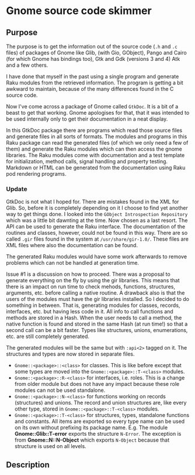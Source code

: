# Gnome source code skimmer

## Purpose

The purpose is to get the information out of the source code (`.h` and `.c` files) of packages of Gnome like Glib, (with Gio, GObject), Pango and Cairo (for which Gnome has bindings too), Gtk and Gdk (versions 3 and 4) Atk and a few others.

I have done that myself in the past using a single program and generate Raku modules from the retrieved information. The program is getting a bit awkward to maintain, because of the many differences found in the C source code.

Now I've come across a package of Gnome called `GtkDoc`. It is a bit of a beast to get that working. Gnome apologises for that, that it was intended to be used internally only to get their documentation in a neat display.

In this GtkDoc package there are programs which read those source files and generate files in all sorts of formats. The modules and programs in this Raku package can read the generated files (of which we only need a few of them) and generate the Raku modules which can then access the gnome libraries. The Raku modules come with documentation and a test template for initialization, method calls, signal handling and property testing. Markdown or HTML can be generated from the documentation using Raku pod rendering programs.

### Update
GtkDoc is not what I hoped for. There are mistakes found in the XML for Glib. So, before it is completely depending on it I choose to find yet another way to get things done. I looked into the `GObject Introspection Repository` which was a little bit dawnting at the time. Now chosen as a last resort. The API can be used to generate the Raku interface. The documentation of the routines and classes, however, could not be found in this way. There are so called `.gir` files found in the system at `/usr/share/gir-1.0/`. These files are XML files where also the documentation can be found.

The generated Raku modules would have some work afterwards to remove problems which can not be handled at generation time.

Issue #1 is a discussion on how to proceed. There was a proposal to generate everything on the fly by using the gir libraries. This means that there is an impact on run time to check mehods, functions, structures, arguments, etc. before calling a native routine. A drawback also is that the users of the modules must have the gir libraries installed. So I decided to do something in between. That is, generating modules for classes, records, interfaces, etc. but having less code in it. All info to call functions and methods are stored in a Hash. When the user needs to call a method, the native function is found and stored in the same Hash (at run time!) so that a second call can be a bit faster. Types like structures, unions, enumerations, etc. are still completely generated.

The generated modules will be the same but with `:api<2>` tagged on it. The structures and types are now stored in separate files.
* `Gnome::<package>::<class>` for classes. This is like before except that some types are moved into the `Gnome::<package>::T-<class>` modules.
* `Gnome::<package>::R-<class>` for interfaces, i.e. roles. This is a change from older module but does not have any impact because these role modules can not be used standalone.
* `Gnome::<package>::N-<class>` for functions working on records (structures) and unions. The record and union structures are, like every other type, stored in `Gnome::<package>::T-<class>` modules.
* `Gnome::<package>::T-<class>` for structures, types, standalone functions and constants. All items are exported so every type name can be used on its own without prefixing its package name. E.g. The module **Gnome::Glib::T-error** exports the structure `N-Error`. The exception is from **Gnome::N::N-Object** which exports `N-Object` because that structure is used on all levels.

## Description

<!--
This is a description of how to prepare the GtkDoc and Gnome libraries before we are able to get all the information we need.

### Preparations

There are only 3 programs needed. One of them creates a C-program and must be compiled and linked against external libraries. On this computer I have choosen to just compile them but not to install them to prevent any inconsistencies with other programs in the system. So it is important to download the sources of the same versions as those of your libraries.

#### Directory structure
The root of it all is at `$*HOME/.config/io.github.martimm.source-skim-tool`. The directory where Gnome sources are downloaded and unpacked is `Gnome` in this root. The generated files from GtkDoc go to the `GtkDoc` directory.
The files are prefixed with text given to the `--module` option of the programs.
The `Gtkdoc/Gtk3` is also provided to an option. In this case to get info from the Gtk version 3 sources.

```plantuml
@startwbs
* root
** Gnome
** Gtkdoc
*** Gtk3
**** docs
*** …
@endwbs
```

#### Compiling Glib, Gio and GGbject libs

To compile a generated program right, we must do some extra work. See also [Beyond Linux® From Scratch](https://www.linuxfromscratch.org/blfs/view/svn/general/glib2.html).

* Go to the Gnome directory.
* Download glib-2.74.5.tar.xz and a patch glib-2.74.5-skip_warnings-1.patch.
* Then run the following;
  ```
  > tar xvf glib-2.74.5.tar.xz
  > cd glib-2.74.5
  > patch -Np1 -i ../glib-2.74.5-skip_warnings-1.patch
  > mkdir build
  > cd build
  > meson --prefix=/usr --buildtype=release -Dman=true ..
  > ninja
  > setenv LC_ALL C
  > ninja test
  ```

### GtkDoc

The example below shows the commands to get the information from the Gtk version 3 sources.

Go to the Gnome directory and download the Gtk source. in this case for version 3.24.24. Unpack the tar-file and go back to the top directory.
```
> mkdir -p Gtkdoc/Gtk3/docs
> cd Gtkdoc/Gtk3
> gtkdoc-scan --module gtk3 --output-dir . --source-dir ../../Gnome/gtk+-3.24.24/gtk
> gtkdoc-scangobj --module gtk3 --verbose --cflags '\-I../../Gnome/glib-2.74.5/glib -I../../Gnome/glib-2.74.5/gobject -I../../Gnome/glib-2.74.5 -I../../Gnome/glib-2.74.5/build/glib -I../../Gnome/glib-2.74.5/build/' --ldflags '\-L../../Gnome/glib-2.74.5/build/gobject -L../../Gnome/glib-2.74.5/build/glib -L/usr/lib64 -lgobject-2.0 -lglib-2.0 -lgtk-3 -lgobject-2.0 -lglib-2.0 -lgtk-3'
> gtkdoc-mkdb --module gtk3 --source-dir ../../Gnome/gtk+-3.24.24/gtk --output-dir docs --xml-mode
```
However, the compiling and linking of `gtk3-scan.c` has errors. It cannot find all the `*_get_type` references. They seem not to be defined in any of the used dynamic libraries. I found out that the references are all named in the file `Gtkdoc/Gtk3/gtk3.types`. Removing some entries from that file also showed that less linking errors were shown. Therefore we need to filter out those functions from the `gtk3.types` list.

Other errors might be found when compiling for other modules like for example for `Gio`, `Pango`, `Cairo`, etc. This is not yet checked, w'll see what the future will bring.


#### GtkDoc tools diagram

A diagram showing the programs and the generated files.

```plantuml
@startdot
'scale 0.6
digraph gtkdoc {
    /* graph attributes */
    /*rankdir=BT;*/
    
    /* default node attributes */
    node [ shape=box];
    
    /* tools nodes */
    gtkdoc_scan [label="gtkdoc-scan",shape="ellipse" ];
    gtkdoc_scangobj [label="gtkdoc-scangobj",shape="ellipse" ];
    gtkdoc_mkdb [label="gtkdoc-mkdb",shape="ellipse" ];
    gtkdoc_mkhtml [label="gtkdoc-mkhtml",shape="ellipse" ];
    gtkdoc_fixxref [label="gtkdoc-fixxref",shape="ellipse" ];
    gtkdoc_rebase [label="gtkdoc-rebase",shape="ellipse" ];
    gtkdoc_check [label="gtkdoc-check",shape="ellipse" ];

    /* file nodes */
    headers [label="headers\nall headers under DOC_SOURCE_DIR\n+EXTRA_HFILES\n-IGNORE_HFILES"];
    'sources [label="source code\nall files under DOC_SOURCE_DIR\nmatching SUFFIXES or *.{c,h}"];
    sources [label="source code\n*.{c,h}"];
    binary [label="compiled binary"];
    xml [label="docbook xml"];
    html [label="html"];
    module_decl_list [label="*-decl-list.txt" ];
    module_decl [label="*-decl.txt" ];
    module_types [label="*.types" ];
    module_sections [label="*-section.txt" ];
    module_signals [label="*.signals" ];
    module_hierarchy [label="*.hierarchy" ];
    module_interfaces [label="*.interfaces" ];
    module_prerequisites [label="*.prerequisites" ];
    module_args [label="*.args" ];
    module_undeclared [label="*-undeclared.txt" ];
    module_undocumented [label="*-undocumented.txt" ];
    module_unused [label="*-unused.txt" ];
 
    /* tool invocation */
    gtkdoc_scan -> gtkdoc_scangobj -> gtkdoc_mkdb -> gtkdoc_mkhtml -> gtkdoc_fixxref -> gtkdoc_rebase -> gtkdoc_check [style="dotted"];

    /* file usage */
    headers -> gtkdoc_scan;
    gtkdoc_scan -> module_sections [label="--rebuild-sections", style="dashed"];
    gtkdoc_scan -> module_types [label="--rebuild-types", style="dashed"];
    gtkdoc_scan -> module_decl;
    gtkdoc_scan -> module_decl_list;
 
    binary -> gtkdoc_scangobj;
    module_types -> gtkdoc_scangobj;
    gtkdoc_scangobj -> module_signals;
    gtkdoc_scangobj -> module_hierarchy;
    gtkdoc_scangobj -> module_interfaces;
    gtkdoc_scangobj -> module_prerequisites;
    gtkdoc_scangobj -> module_args;

    sources -> gtkdoc_mkdb;
    module_sections -> gtkdoc_mkdb;
    module_decl -> gtkdoc_mkdb;
    module_signals -> gtkdoc_mkdb;
    module_args -> gtkdoc_mkdb;
    module_hierarchy -> gtkdoc_mkdb;
    module_interfaces -> gtkdoc_mkdb;
    module_prerequisites -> gtkdoc_mkdb;
    gtkdoc_mkdb -> xml;
    gtkdoc_mkdb -> module_undeclared;
    gtkdoc_mkdb -> module_undocumented;
    gtkdoc_mkdb -> module_unused;
    
    xml -> gtkdoc_mkhtml -> html;
    
    html -> gtkdoc_fixxref -> html;
    html -> gtkdoc_rebase -> html;
    
    module_undeclared -> gtkdoc_check;
    module_undocumented -> gtkdoc_check;
    module_unused -> gtkdoc_check;
}
@enddot
```

# The Raku modules

The module **Gnome::SourceSkimTool::Prepare** takes care of the GtkDoc generation steps but not of the Glib preparations. **Gnome::SourceSkimTool::SkimGirSource** takes care of reading the Gir sources installed at `/usr/share/gir-1.0` files to get the information.

## A diagram

A diagram of the work involved and what the Raku modules do. `Download` means everything coming from elsewhere and unpacking it. `mod*.xml` means the module names from some gnome package, e.g. `gtkbutton.xml`.
-->
<!-- `prefixed` is the prefix text such as `gtk3`.-->

<!--
```plantuml
@startdot
digraph gtkdoc {

  prepare [label="prepare\nGlib"]
  modx [label="mod*.xml", shape=box, color=blue]
  'pfxsigs [label="prefixed.signals", shape=box, color=blue]
  'pfxargs [label="prefixed.args", shape=box, color=blue]
  depr [label="deprecated\ninfo", shape=box, color=blue]
  docbook [label="docbook files\n*.xml", shape=box, color=blue]
  ResultStore [label="Store\nResults", shape=box, color=blue]
  RakuModule [label="Raku\nmodules", shape=box, color=blue]
  RakuTest [label="Raku module\ntest files", shape=box, color=blue]
  SkimTool [label="GtkDoc Skim Tool", color=blue]
  ph1  [label="phase1\nfiles", shape=box]
  ph2  [label="phase2\nfiles", shape=box]

  'Download and prepare
  download -> prepare [style="dotted"]
  prepare -> gtkdoc_scan [style="dotted"]

  'phase 1
  gtkdoc_scan -> ph1

  'phase 2
  ph1 -> gtkdoc_scangobj
  'gtkdoc_scangobj -> modx
  'gtkdoc_scangobj -> pfxsigs
  'gtkdoc_scangobj -> pfxargs
  gtkdoc_scangobj -> ph2

  'phase 3  
  'pfxsigs -> gtkdoc_mkdb
  'pfxargs -> gtkdoc_mkdb
  'modx -> gtkdoc_mkdb
  ph2 -> gtkdoc_mkdb
  gtkdoc_mkdb -> docbook
  gtkdoc_mkdb -> depr
  gtkdoc_mkdb -> modx
  
  'raku program
  modx -> SkimTool
  'pfxsigs -> SkimTool
  'pfxargs -> SkimTool
  depr -> SkimTool
  docbook -> SkimTool
  SkimTool -> ResultStore
  SkimTool -> RakuModule
  SkimTool -> RakuTest
}

@enddot
```
-->

<!--
# Compiling Gtk4

Needed to get the data used for GtkDoc

The first command uses `meson` to build the setup. There is a dependency error of `media-gstreamer`. The file `/home/marcel/Software/Packages/Sources/Gnome/gtk-4.9.4/meson_options.txt` shows the following somewhere in the file;
```
option('media-gstreamer',
       type: 'feature',
       value: 'enabled',
       description : 'Build the gstreamer media backend')
```

set the value to `disabled` and run again.
-->